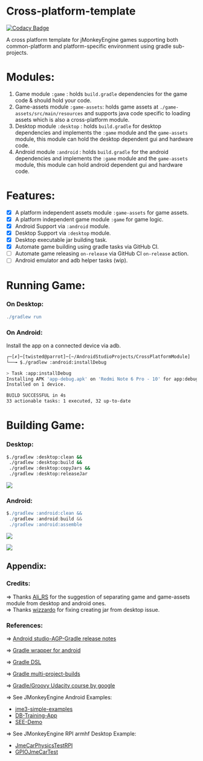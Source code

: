 # Cross-platform-template 
[![Codacy Badge](https://app.codacy.com/project/badge/Grade/09d937b3dd2549aea7e304aedc050764)](https://www.codacy.com/gh/Monkey-Droid/CrossPlatformModule/dashboard?utm_source=github.com&amp;utm_medium=referral&amp;utm_content=Monkey-Droid/CrossPlatformModule&amp;utm_campaign=Badge_Grade)

A cross platform template for jMonkeyEngine games supporting both common-platform and platform-specific environment using gradle sub-projects.

# Modules: 
1) Game module `:game` : holds `build.gradle` dependencies for the game code & should hold your code.
2) Game-assets module `:game-assets`: holds game assets at `./game-assets/src/main/resources` and supports java code specific to loading assets which is also a cross-platform module.
3) Desktop module `:desktop` : holds `build.gradle` for desktop dependencies and implements the `:game` module and the `game-assets` module, this module can hold the desktop dependent gui and hardware code.
4) Android module `:android` : holds `build.gradle` for the android dependencies and implements the `:game` module and the `game-assets` module, this module can hold android dependent gui and hardware code.

# Features: 
- [x] A platform independent assets module `:game-assets` for game assets.
- [x] A platform independent game module `:game` for game logic.
- [x] Android Support via `:android` module.
- [x] Desktop Support via `:desktop` module.
- [x] Desktop executable jar building task.
- [x] Automate game building using gradle tasks via GitHub CI.
- [ ] Automate game releasing `on-release` via GitHub CI `on-release` action.
- [ ] Android emulator and adb helper tasks (wip).

# Running Game: 

### On Desktop: 

```gradle
./gradlew run
```

### On Android: 

Install the app on a connected device via adb.

```bash
┌─[✗]─[twisted@parrot]─[~/AndroidStudioProjects/CrossPlatformModule]
└──╼ $./gradlew :android:installDebug

> Task :app:installDebug
Installing APK 'app-debug.apk' on 'Redmi Note 6 Pro - 10' for app:debug
Installed on 1 device.

BUILD SUCCESSFUL in 4s
33 actionable tasks: 1 executed, 32 up-to-date
```

# Building Game:

### Desktop: 
```bash
$./gradlew :desktop:clean &&
 ./gradlew :desktop:build && 
 ./gradlew :desktop:copyJars && 
 ./gradlew :desktop:releaseJar 
```
![](https://github.com/Scrappers-glitch/CrossPlatformModule/blob/master/screenshots/desktop/Screenshot%20at%202021-10-25%2000-08-45.png)

### Android: 
```gradle
$./gradlew :android:clean &&
 ./gradlew :android:build && 
 ./gradlew :android:assemble
```
![](https://github.com/Scrappers-glitch/CrossPlatformModule/blob/master/screenshots/android/Screenshot_20211025-000113671.jpg)

![](https://github.com/Scrappers-glitch/CrossPlatformModule/blob/master/screenshots/android/Screenshot_20211025-000108283.jpg)

## Appendix: 

### Credits: 
=> Thanks [Ali_RS](https://hub.jmonkeyengine.org/u/ali_rs/summary) for the suggestion of separating game and game-assets module from desktop and android ones. <br/>
=> Thanks [wizzardo](https://hub.jmonkeyengine.org/u/wizzardo/summary) for fixing creating jar from desktop issue. <br/>

### References: 

=> [Android studio-AGP-Gradle release notes](https://developer.android.com/studio/releases/gradle-plugin)

=> [Gradle wrapper for android](https://developer.android.com/studio/build/building-cmdline)

=> [Gradle DSL](https://docs.gradle.org/current/dsl/index.html)

=> [Gradle multi-project-builds](https://docs.gradle.org/current/userguide/multi_project_builds.html)

=> [Gradle/Groovy Udacity course by google](https://github.com/udacity/ud867/blob/master/1.11-Exercise-ConfigureFileSystemTasks/solution.gradle)

=> See JMonkeyEngine Android Examples: 
- [jme3-simple-examples](https://github.com/Scrappers-glitch/jme3-Simple-Examples)
- [DB-Training-App](https://github.com/Scrappers-glitch/DBTraining)
- [SEE-Demo](https://github.com/Scrappers-glitch/Superior-Extended-Engine/tree/master/demoApp)

=> See JMonkeyEngine RPI armhf Desktop Example: 
- [JmeCarPhysicsTestRPI](https://github.com/Scrappers-glitch/JmeCarPhysicsTestRPI)
- [GPIOJmeCarTest](https://github.com/Software-Hardware-Codesign/JmeCarPhysicsTestRPI/blob/master/src/main/java/GPIOJmeCarTest.java)
